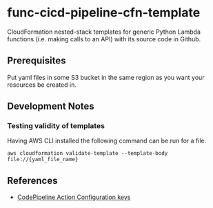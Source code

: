 # func-cicd-pipeline-cfn-template
CloudFormation nested-stack templates for generic Python Lambda functions (i.e. making calls to an API) with its source code in Github.

## Prerequisites

Put yaml files in some S3 bucket in the same region as you want your resources be created in.

## Development Notes

### Testing validity of templates 

Having AWS CLI installed the following command can be run for a file.

```
aws cloudformation validate-template --template-body file://{yaml_file_name}
```

## References

- [CodePipeline Action Configuration keys](https://docs.aws.amazon.com/codepipeline/latest/userguide/reference-pipeline-structure.html#structure-configuration-examples)
